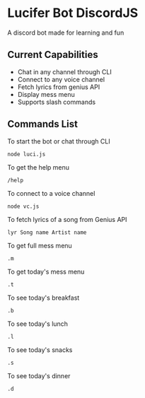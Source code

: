 # Lucifer Bot DiscordJS

A discord bot made for learning and fun

## Current Capabilities

- Chat in any channel through CLI
- Connect to any voice channel
- Fetch lyrics from genius API
- Display mess menu
- Supports slash commands

## Commands List

To start the bot or chat through CLI

```
node luci.js
```

To get the help menu

```
/help
```

To connect to a voice channel

```
node vc.js
```

To fetch lyrics of a song from Genius API

```
lyr Song name Artist name
```

To get full mess menu

```
.m
```

To get today's mess menu

```
.t
```

To see today's breakfast

```
.b
```

To see today's lunch

```
.l
```

To see today's snacks

```
.s
```

To see today's dinner

```
.d
```
